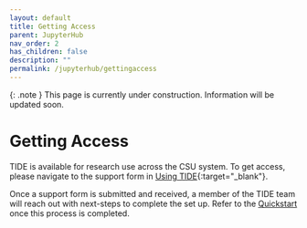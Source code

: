 ```yaml
---
layout: default
title: Getting Access
parent: JupyterHub
nav_order: 2
has_children: false
description: ""
permalink: /jupyterhub/gettingaccess
---
```


{: .note }
This page is currently under construction. Information will be updated soon.

# Getting Access

TIDE is available for research use across the CSU system. To get access, please navigate to the support form in [Using TIDE](https://tide.sdsu.edu/usingtide/){:target="_blank"}.

Once a support form is submitted and received, a member of the TIDE team will reach out with next-steps to complete the set up. Refer to the [Quickstart](./quickstart) once this process is completed.
